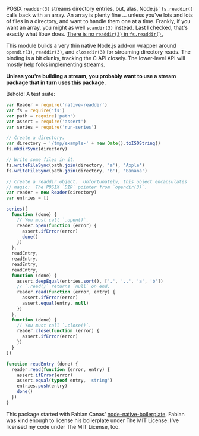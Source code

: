 POSIX `readdir(3)` streams directory entries, but, alas, Node.js' `fs.readdir()` calls back with an array.  An array is plenty fine ... unless you've lots and lots of files in a directory, and want to handle them one at a time.  Frankly, if you want an array, you might as well `scandir(3)` instead.  Last I checked, that's exactly what libuv does.  [There is no `readdir(3)` in `fs.readdir()`.][no-readdir]

[no-readdir]: https://github.com/libuv/libuv/blob/b12624c13693c4d29ca84b3556eadc9e9c0936a4/docs/src/migration_010_100.rst#uv_fs_readdir-rename-and-api-change

This module builds a very thin native Node.js add-on wrapper around `opendir(3)`, `readdir(3)`, and `closedir(3)` for streaming directory reads.  The binding is a bit clunky, tracking the C API closely. The lower-level API will mostly help folks implementing streams.

**Unless you're building a stream, you probably want to use a stream package that in turn uses this package.**

Behold!  A test suite:

```javascript
var Reader = require('native-readdir')
var fs = require('fs')
var path = require('path')
var assert = require('assert')
var series = require('run-series')

// Create a directory.
var directory = '/tmp/example-' + new Date().toISOString()
fs.mkdirSync(directory)

// Write some files in it.
fs.writeFileSync(path.join(directory, 'a'), 'Apple')
fs.writeFileSync(path.join(directory, 'b'), 'Banana')

// Create a readdir object.  Unfortunately, this object encapsulates
// magic:  The POSIX `DIR` pointer from `opendir(3)`.
var reader = new Reader(directory)
var entries = []

series([
  function (done) {
    // You must call `.open()`.
    reader.open(function (error) {
      assert.ifError(error)
      done()
    })
  },
  readEntry,
  readEntry,
  readEntry,
  readEntry,
  function (done) {
    assert.deepEqual(entries.sort(), ['.', '..', 'a', 'b'])
    // `.read()` returns `null` on end.
    reader.read(function (error, entry) {
      assert.ifError(error)
      assert.equal(entry, null)
    })
  },
  function (done) {
    // You must call `.close()`.
    reader.close(function (error) {
      assert.ifError(error)
    })
  }
])

function readEntry (done) {
  reader.read(function (error, entry) {
    assert.ifError(error)
    assert.equal(typeof entry, 'string')
    entries.push(entry)
    done()
  })
}
```

This package started with Fabian Canas' [node-native-boilerplate]. Fabian was kind enough to license his boilerplate under The MIT License.  I've licensed my code under The MIT License, too.

[node-native-boilerplate]: https://github.com/fcanas/node-native-boilerplate
